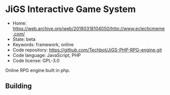 # JiGS Interactive Game System

- Home: https://web.archive.org/web/20180318104050/http://www.eclecticmeme.com/
- State: beta
- Keywords: framework, online
- Code repository: https://github.com/Techbot/JiGS-PHP-RPG-engine.git
- Code language: JavaScript, PHP
- Code license: GPL-3.0

Online RPG engine built in php.

## Building
